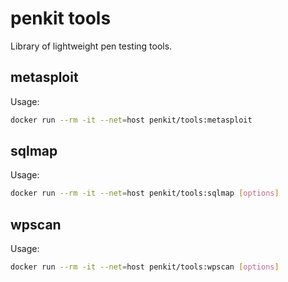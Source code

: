 # penkit tools

Library of lightweight pen testing tools.

## metasploit

Usage:

```bash
docker run --rm -it --net=host penkit/tools:metasploit
```


## sqlmap

Usage:

```bash
docker run --rm -it --net=host penkit/tools:sqlmap [options]
```

## wpscan

Usage:

```bash
docker run --rm -it --net=host penkit/tools:wpscan [options]
```
